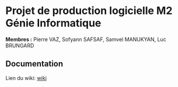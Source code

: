 # Projet de production logicielle M2 Génie Informatique

**Membres :** Pierre VAZ, Sofyann SAFSAF, Samvel MANUKYAN, Luc BRUNGARD

## Documentation

Lien du wiki: [wiki](https://github.com/vaz8u/prodLogicielle/wiki)
